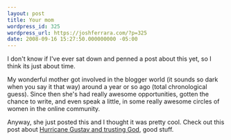 ```yaml
---
layout: post
title: Your mom
wordpress_id: 325
wordpress_url: https://joshferrara.com/?p=325
date: 2008-09-16 15:27:50.000000000 -05:00
---
```

I don't know if I've ever sat down and penned a post about this yet, so I think its just about time.

My wonderful mother got involved in the blogger world (it sounds so dark when you say it that way) around a year or so ago (total chronological guess). Since then she's had really awesome opportunities, gotten the chance to write, and even speak a little, in some really awesome circles of women in the online community.

Anyway, she just posted this and I thought it was pretty cool. Check out this post about <a href="http://darnelle.wordpress.com/2008/09/13/counting-sparrows/">Hurricane Gustav and trusting God</a>, good stuff.
